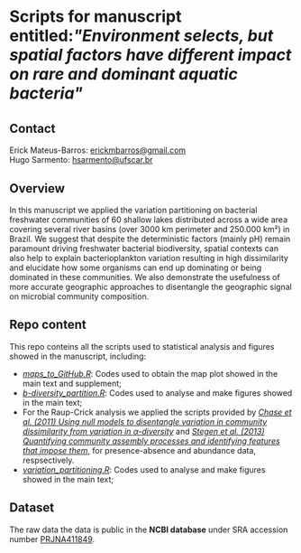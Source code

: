 # Scripts for manuscript entitled:_"Environment selects, but spatial factors have different impact on rare and dominant aquatic bacteria"_
###### 



## Contact
Erick Mateus-Barros: erickmbarros@gmail.com  
Hugo Sarmento: hsarmento@ufscar.br


## Overview
In this manuscript we applied the variation partitioning on bacterial freshwater communities of 60 shallow lakes distributed across a wide area covering several river basins (over 3000 km perimeter and 250.000 km²) in Brazil. We suggest that despite the deterministic factors (mainly pH) remain paramount driving freshwater bacterial biodiversity, spatial contexts can also help to explain bacterioplankton variation resulting in high dissimilarity and elucidate how some organisms can end up dominating or being dominated in these communities. We also demonstrate the usefulness of more accurate geographic approaches to disentangle the geographic signal on microbial community composition.


## Repo content
This repo conteins all the scripts used to statistical analysis and figures showed in the manuscript, including:

* _[maps_to_GitHub.R](https://github.com/LMPB/Occupancy-Frequency-Distribution/blob/master/maps_to_GitHub.R)_: Codes used to obtain the map plot showed in the main text and supplement;
* _[b-diversity_partition.R](https://github.com/LMPB/Variation-Partitioning/blob/main/b-diversity_partition.R)_: Codes used to analyse and make figures showed in the main text;
* For the Raup-Crick analysis we applied the scripts provided by _[Chase et al. (2011) Using null models to disentangle variation in community dissimilarity from variation in α-diversity](https://doi.org/10.1890/ES10-00117.1)_ and _[Stegen et al. (2013) Quantifying community assembly processes and identifying features that impose them](https://doi.org/10.1038/ismej.2013.93)_, for presence-absence and abundance data, respsectively.
* _[variation_partitioning.R](https://github.com/LMPB/Variation-Partitioning/blob/main/varpart_to_Github.R)_: Codes used to analyse and make figures showed in the main text;


## Dataset
The raw data the data is public in the __NCBI database__ under SRA accession number [PRJNA411849](https://www.ncbi.nlm.nih.gov/bioproject/411849).
